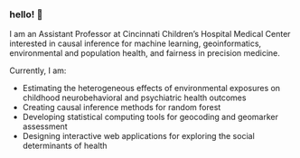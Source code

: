 ### hello! 👋

I am an Assistant Professor at Cincinnati Children’s Hospital Medical Center interested in causal inference for machine learning, geoinformatics, environmental and population health, and fairness in precision medicine. 

Currently, I am:

- Estimating the heterogeneous effects of environmental exposures on childhood neurobehavioral and psychiatric health outcomes
- Creating causal inference methods for random forest
- Developing statistical computing tools for geocoding and geomarker assessment
- Designing interactive web applications for exploring the social determinants of health
